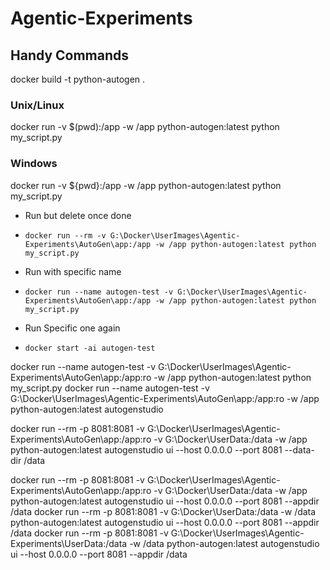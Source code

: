 # Agentic-Experiments

## Handy Commands
docker build -t python-autogen .

### Unix/Linux
docker run -v $(pwd):/app -w /app python-autogen:latest python my_script.py
### Windows
docker run -v ${pwd}:/app -w /app python-autogen:latest python my_script.py

- Run but delete once done
- `docker run --rm -v G:\Docker\UserImages\Agentic-Experiments\AutoGen\app:/app -w /app python-autogen:latest python my_script.py`

- Run with specific name
- `docker run --name autogen-test -v G:\Docker\UserImages\Agentic-Experiments\AutoGen\app:/app -w /app python-autogen:latest python my_script.py`
- Run Specific one again
- `docker start -ai autogen-test`


docker run --name autogen-test -v G:\Docker\UserImages\Agentic-Experiments\AutoGen\app:/app:ro -w /app python-autogen:latest python my_script.py
docker run --name autogen-test -v G:\Docker\UserImages\Agentic-Experiments\AutoGen\app:/app:ro -w /app python-autogen:latest autogenstudio

docker run --rm -p 8081:8081 -v G:\Docker\UserImages\Agentic-Experiments\AutoGen\app:/app:ro -v G:\Docker\UserData:/data -w /app python-autogen:latest autogenstudio ui --host 0.0.0.0 --port 8081 --data-dir /data

docker run --rm -p 8081:8081 -v G:\Docker\UserImages\Agentic-Experiments\AutoGen\app:/app:ro -v G:\Docker\UserData:/data -w /app python-autogen:latest autogenstudio ui --host 0.0.0.0 --port 8081 --appdir /data
docker run --rm -p 8081:8081 -v G:\Docker\UserData:/data -w /data python-autogen:latest autogenstudio ui --host 0.0.0.0 --port 8081 --appdir /data
docker run --rm -p 8081:8081 -v G:\Docker\UserImages\Agentic-Experiments\UserData:/data -w /data python-autogen:latest autogenstudio ui --host 0.0.0.0 --port 8081 --appdir /data